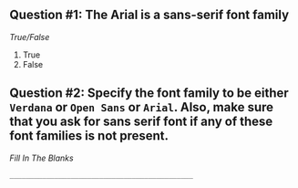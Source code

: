 ## Question #1: The Arial is a sans-serif font family

*True/False*

1. True
2. False

## Question #2: Specify the font family to be either `Verdana` or `Open Sans` or `Arial`. Also, make sure that you ask for sans serif font if any of these font families is not present.

*Fill In The Blanks*

``` bash
_____________________________________________
```


